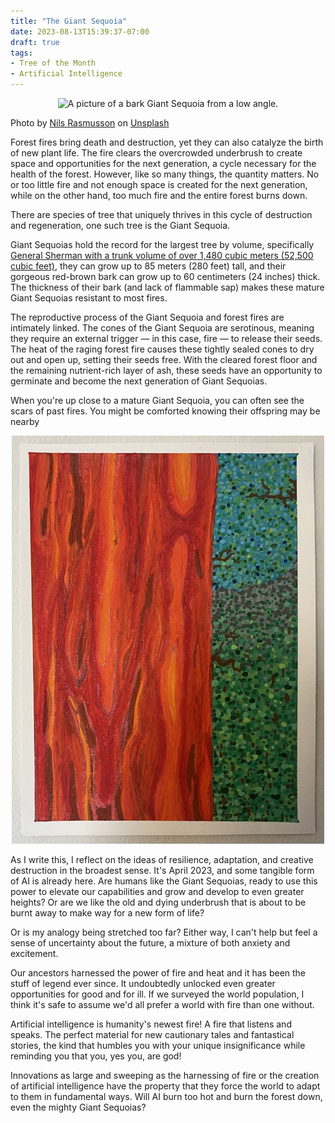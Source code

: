 ```yaml
---
title: "The Giant Sequoia"
date: 2023-08-13T15:39:37-07:00
draft: true
tags:
- Tree of the Month
- Artificial Intelligence
---
```


<p align="center"><img src="/images/sequoia_unsplash.jpg" alt=" A picture of a bark Giant Sequoia from a low angle." width="1000"></p>

Photo by <a href="https://unsplash.com/@nilsynils?utm_source=unsplash&utm_medium=referral&utm_content=creditCopyText">Nils Rasmusson</a> on <a href="https://unsplash.com/photos/oRPinlCTEbk?utm_source=unsplash&utm_medium=referral&utm_content=creditCopyText">Unsplash</a>
  
Forest fires bring death and destruction, yet they can also catalyze the birth of new plant life. The fire clears the overcrowded underbrush to create space and opportunities for the next generation, a cycle necessary for the health of the forest. However, like so many things, the quantity matters. No or too little fire and not enough space is created for the next generation, while on the other hand, too much fire and the entire forest burns down.

There are species of tree that uniquely thrives in this cycle of destruction and regeneration, one such tree is the Giant Sequoia.

Giant Sequoias hold the record for the largest tree by volume, specifically [General Sherman with a trunk volume of over 1,480 cubic meters (52,500 cubic feet)](https://www.nps.gov/seki/learn/nature/largest-trees-in-world.htm), they can grow up to 85 meters (280 feet) tall, and their gorgeous red-brown bark can grow up to 60 centimeters (24 inches) thick. The thickness of their bark (and lack of flammable sap) makes these mature Giant Sequoias resistant to most fires.

The reproductive process of the Giant Sequoia and forest fires are intimately linked. The cones of the Giant Sequoia are serotinous, meaning they require an external trigger — in this case, fire — to release their seeds. The heat of the raging forest fire causes these tightly sealed cones to dry out and open up, setting their seeds free. With the cleared forest floor and the remaining nutrient-rich layer of ash, these seeds have an opportunity to germinate and become the next generation of Giant Sequoias.

When you're up close to a mature Giant Sequoia, you can often see the scars of past fires. You might be comforted knowing their offspring may be nearby

<p align="center"><img src="/images/sequoia_fire_art.jpg" alt=" A painting of the bark of a Giant Sequoia that looks like fire." width="500"></p>

As I write this, I reflect on the ideas of resilience, adaptation, and creative destruction in the broadest sense. It's April 2023, and some tangible form of AI is already here. Are humans like the Giant Sequoias, ready to use this power to elevate our capabilities and grow and develop to even greater heights? Or are we like the old and dying underbrush that is about to be burnt away to make way for a new form of life? 

Or is my analogy being stretched too far? Either way, I can't help but feel a sense of uncertainty about the future, a mixture of both anxiety and excitement.

Our ancestors harnessed the power of fire and heat and it has been the stuff of legend ever since. It undoubtedly unlocked even greater opportunities for good and for ill. If we surveyed the world population, I think it's safe to assume we'd all prefer a world with fire than one without.

Artificial intelligence is humanity's newest fire! A fire that listens and speaks. The perfect material for new cautionary tales and fantastical stories, the kind that humbles you with your unique insignificance while reminding you that you, yes you, are god!

Innovations as large and sweeping as the harnessing of fire or the creation of artificial intelligence have the property that they force the world to adapt to them in fundamental ways. Will AI burn too hot and burn the forest down, even the mighty Giant Sequoias? 